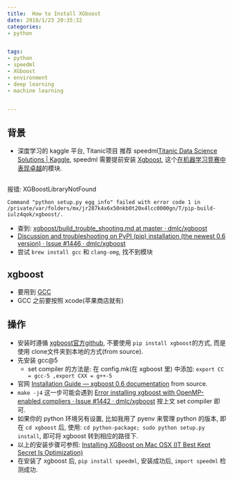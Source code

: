 ```yaml
---
title:  How to Install XGboost
date: 2018/1/23 20:35:32
categories: 
- python


tags: 
- python
- speedml
- XGboost
- environment
- deep learning
- machine learning


---
```



## 背景
- 深度学习的 kaggle 平台, Titanic项目 推荐 speedml[Titanic Data Science Solutions | Kaggle](https://www.kaggle.com/startupsci/titanic-data-science-solutions/notebook), speedml 需要提前安装 [Xgboost](https://en.wikipedia.org/wiki/Xgboost), 这个[在机器学习竞赛中表现卓越](https://juejin.im/post/5a03fabcf265da432b4a44e2)的模块.

```pip install speedml
```

报错: XGBoostLibraryNotFound 

```
Command "python setup.py egg_info" failed with error code 1 in /private/var/folders/mx/jr287k4x6x50nkb0t20x4lcc0000gn/T/pip-build-iulz4qok/xgboost/.
```

- 查到: [xgboost/build_trouble_shooting.md at master · dmlc/xgboost](https://github.com/dmlc/xgboost/blob/master/python-package/build_trouble_shooting.md) 
- [Discussion and troubleshooting on PyPI (pip) installation (the newest 0.6 version) · Issue #1446 · dmlc/xgboost](https://github.com/dmlc/xgboost/issues/1446)
- 尝试 ```brew install gcc``` 和 ```clang-omg```, 找不到模块

## xgboost
- 要用到 [GCC](https://zh.wikipedia.org/wiki/GCC)
-  GCC 之前要按照 xcode(苹果商店就有)

## 操作
- 安装时遵循 [xgboost官方github](https://github.com/dmlc/xgboost/tree/master/python-package), 不要使用 ```pip install xgboost```的方式, 而是使用 clone文件夹到本地的方式(from source). 
- 先安装 gcc@5
    - set compiler 的方法是: 在 config.mk(在 xgboost 里) 中添加: ```export CC = gcc-5 ,export CXX = g++-5```
- 官网 [Installation Guide — xgboost 0.6 documentation](https://xgboost.readthedocs.io/en/latest/build.html) from source. 
- ```make -j4``` 这一步可能会遇到 [Error installing xgboost with OpenMP-enabled compliers · Issue #1442 · dmlc/xgboost](https://github.com/dmlc/xgboost/issues/1442)  按上文 set compiler 即可. 
- 如果你的 python 环境另有设置, 比如我用了 pyenv 来管理 python 的版本, 即在 ```cd xgboost``` 后, 使用: ```cd python-package; sudo python setup.py install```, 即可将 xgboost 转到相应的路径下. 
- 以上的安装步骤可参照: [Installing XGBoost on Mac OSX (IT Best Kept Secret Is Optimization)](https://www.ibm.com/developerworks/community/blogs/jfp/entry/Installing_XGBoost_on_Mac_OSX?lang=en)
- 在安装了 xgboost 后, ```pip install speedml```, 安装成功后, ```import speedml``` 检测成功.

